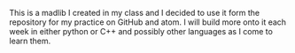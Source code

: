 This is a madlib I created in my class and I decided to use it form the repository for my practice on GitHub and atom. I will build more onto it each week in either python or C++ and possibly other languages as I come to learn them. 
